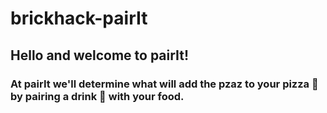 # brickhack-pairIt
## Hello and welcome to pairIt!

### At pairIt we'll determine what will add the pzaz to your pizza :pizza: by pairing a drink :tropical_drink: with your food.  
